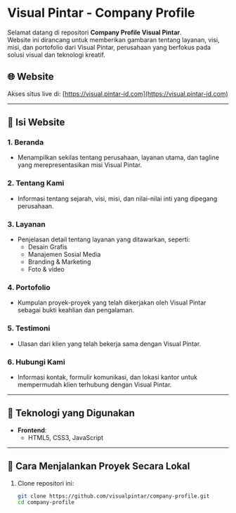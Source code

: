 # Visual Pintar - Company Profile

Selamat datang di repositori **Company Profile Visual Pintar**.  
Website ini dirancang untuk memberikan gambaran tentang layanan, visi, misi, dan portofolio dari Visual Pintar, perusahaan yang berfokus pada solusi visual dan teknologi kreatif.  

## 🌐 Website  
Akses situs live di: [https://visual.pintar-id.com](https://visual.pintar-id.com)  

---

## 📖 Isi Website  

### 1. **Beranda**  
  - Menampilkan sekilas tentang perusahaan, layanan utama, dan tagline yang merepresentasikan misi Visual Pintar.  

### 2. **Tentang Kami**  
  - Informasi tentang sejarah, visi, misi, dan nilai-nilai inti yang dipegang perusahaan.  

### 3. **Layanan**  
  - Penjelasan detail tentang layanan yang ditawarkan, seperti:  
    - Desain Grafis
    - Manajemen Sosial Media
    - Branding & Marketing
    - Foto & video  

### 4. **Portofolio**  
  - Kumpulan proyek-proyek yang telah dikerjakan oleh Visual Pintar sebagai bukti keahlian dan pengalaman.  

### 5. **Testimoni**  
  - Ulasan dari klien yang telah bekerja sama dengan Visual Pintar.  

### 6. **Hubungi Kami**  
  - Informasi kontak, formulir komunikasi, dan lokasi kantor untuk mempermudah klien terhubung dengan Visual Pintar.  

---

## 🔧 Teknologi yang Digunakan  

- **Frontend**:  
  - HTML5, CSS3, JavaScript  
---

## 🚀 Cara Menjalankan Proyek Secara Lokal  

1. Clone repositori ini:  
   ```bash
   git clone https://github.com/visualpintar/company-profile.git
   cd company-profile
